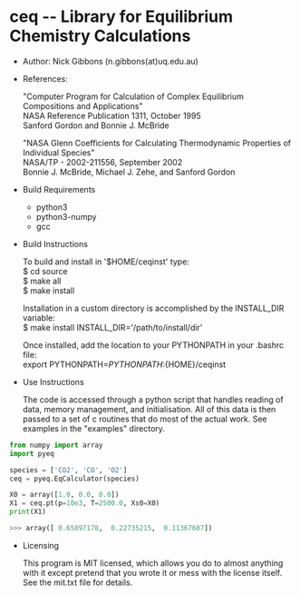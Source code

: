 # ceq -- Library for Equilibrium Chemistry Calculations

- Author: Nick Gibbons (n.gibbons(at)uq.edu.au)

- References:

    "Computer Program for Calculation of Complex Equilibrium Compositions and Applications"\
    NASA Reference Publication 1311, October 1995\
    Sanford Gordon and Bonnie J. McBride

    "NASA Glenn Coefficients for Calculating Thermodynamic Properties of Individual Species"\
    NASA/TP - 2002-211556, September 2002\
    Bonnie J. McBride, Michael J. Zehe, and Sanford Gordon

- Build Requirements

    + python3
    + python3-numpy
    + gcc

- Build Instructions

    To build and install in '$HOME/ceqinst' type:\
    $ cd source\
    $ make all\
    $ make install


    Installation in a custom directory is accomplished by the INSTALL_DIR variable:\
    $ make install INSTALL_DIR='/path/to/install/dir'


    Once installed, add the location to your PYTHONPATH in your .bashrc file:\
    export PYTHONPATH=${PYTHONPATH}:${HOME}/ceqinst



- Use Instructions

    The code is accessed through a python script that handles reading of data, memory management, and initialisation. All of this data is then passed to a set of c routines that do most of the actual work. See examples in the "examples" directory.

```python
from numpy import array
import pyeq

species = ['CO2', 'CO', 'O2']
ceq = pyeq.EqCalculator(species)

X0 = array([1.0, 0.0, 0.0])
X1 = ceq.pt(p=10e3, T=2500.0, Xs0=X0)
print(X1)

>>> array([ 0.65897178,  0.22735215,  0.11367607])
```

- Licensing

    This program is MIT licensed, which allows you do to almost anything with it except pretend that you wrote it or mess with the license itself. See the mit.txt file for details.

